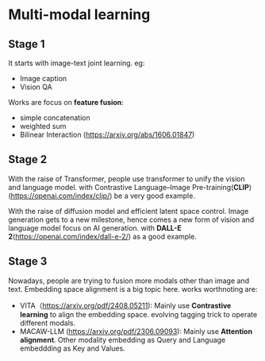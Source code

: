 # Multi-modal learning


## Stage 1
It starts with image-text joint learning. eg:
- Image caption
- Vision QA

Works are focus on **feature fusion**:
- simple concatenation
- weighted sum
- Bilinear Interaction (https://arxiv.org/abs/1606.01847)


## Stage 2
With the raise of Transformer, 
people use transformer to unify the vision and language model.
with Contrastive Language–Image Pre-training(**CLIP**)(https://openai.com/index/clip/) be a very good example.

With the raise of diffusion model and efficient latent space control. Image generation gets to a new milestone, 
hence comes a new form of vision and language model focus on AI generation. 
with **DALL-E 2**(https://openai.com/index/dall-e-2/) as a good example.


## Stage 3
Nowadays, people are trying to fusion more modals other than image and text. 
Embedding space alignment is a big topic here. 
works worthnoting are:
- VITA（https://arxiv.org/pdf/2408.05211): Mainly use **Contrastive learning** to align the embedding space. evolving tagging trick to operate different modals.
- MACAW-LLM (https://arxiv.org/pdf/2306.09093): Mainly use **Attention alignment**. Other modality embedding as Query and Language embeddding as Key and Values.

